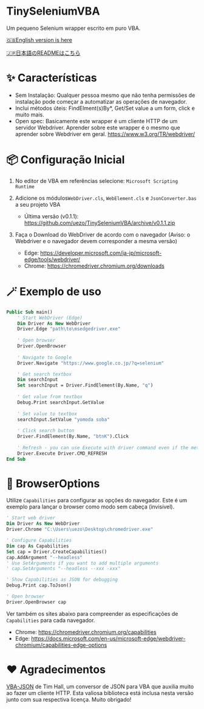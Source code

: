 # TinySeleniumVBA

Um pequeno Selenium wrapper escrito em puro VBA.

[🇬🇧English version is here](https://github.com/uezo/TinySeleniumVBA/blob/main/README.md)

[🇯🇵日本語のREADMEはこちら](https://github.com/uezo/TinySeleniumVBA/blob/main/README.ja.md)

# ✨ Características

- Sem Instalação: Qualquer pessoa mesmo que não tenha permissões de instalação pode começar a automatizar as operações de navegador.
- Inclui métodos úteis: FindElment(s)By*, Get/Set value a um form, click e muito mais.
- Open spec: Basicamente este wrapper é um cliente HTTP de um servidor Webdriver. Aprender sobre este wrapper é o mesmo que aprender sobre Webdriver em geral.
https://www.w3.org/TR/webdriver/


# 📦 Configuração Inicial

1. No editor de VBA em referências selecione: `Microsoft Scripting Runtime`

1. Adicione os módulos`WebDriver.cls`, `WebElement.cls` e `JsonConverter.bas` a seu projeto VBA
    - Última versão (v0.1.1): https://github.com/uezo/TinySeleniumVBA/archive/v0.1.1.zip

1. Faça o Download do WebDriver de acordo com o navegador (Aviso: o Webdriver e o navegador devem corresponder a mesma versão)
    - Edge: https://developer.microsoft.com/ja-jp/microsoft-edge/tools/webdriver/
    - Chrome: https://chromedriver.chromium.org/downloads

# 🪄 Exemplo de uso

```vb
Public Sub main()
    ' Start WebDriver (Edge)
    Dim Driver As New WebDriver
    Driver.Edge "path\to\msedgedriver.exe"
    
    ' Open browser
    Driver.OpenBrowser
    
    ' Navigate to Google
    Driver.Navigate "https://www.google.co.jp/?q=selenium"

    ' Get search textbox
    Dim searchInput
    Set searchInput = Driver.FindElement(By.Name, "q")
    
    ' Get value from textbox
    Debug.Print searchInput.GetValue
    
    ' Set value to textbox
    searchInput.SetValue "yomoda soba"
    
    ' Click search button
    Driver.FindElement(By.Name, "btnK").Click
    
    ' Refresh - you can use Execute with driver command even if the method is not provided
    Driver.Execute Driver.CMD_REFRESH
End Sub
```

# 🐙 BrowserOptions

Utilize `Capabilities` para configurar as opções do navegador. Este é um exemplo para lançar o browser como modo sem cabeça (invisível).

```vb
' Start web driver
Dim Driver As New WebDriver
Driver.Chrome "C:\Users\uezo\Desktop\chromedriver.exe"

' Configure Capabilities
Dim cap As Capabilities
Set cap = Driver.CreateCapabilities()
cap.AddArgument "--headless"
' Use SetArguments if you want to add multiple arguments
' cap.SetArguments "--headless --xxx -xxx"

' Show Capabilities as JSON for debugging
Debug.Print cap.ToJson()

' Open browser
Driver.OpenBrowser cap
```

Ver também os sites abaixo para compreender as especificações de `Capabilities` para cada navegador.
- Chrome: https://chromedriver.chromium.org/capabilities
- Edge: https://docs.microsoft.com/en-us/microsoft-edge/webdriver-chromium/capabilities-edge-options

# ❤️ Agradecimentos

[VBA-JSON](https://github.com/VBA-tools/VBA-JSON) de Tim Hall, um conversor de JSON para VBA que auxilia muito ao fazer um cliente HTTP. Esta valiosa biblioteca está inclusa nesta versão junto com sua respectiva licença. Muito obrigado!
